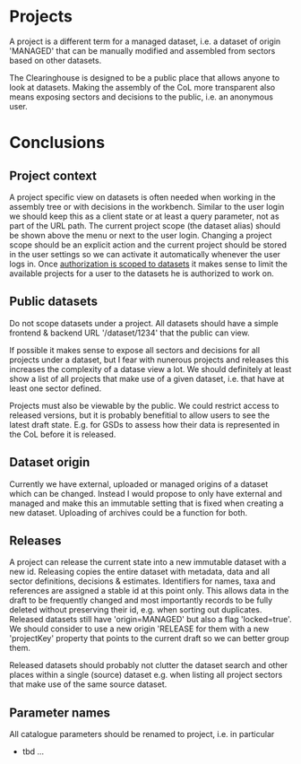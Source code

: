 

# Projects

A project is a different term for a managed dataset, i.e. a dataset of origin 'MANAGED' that can be manually modified and assembled from sectors based on other datasets.

The Clearinghouse is designed to be a public place that allows anyone to look at datasets. Making the assembly of the CoL more transparent also means exposing sectors and decisions to the public, i.e. an anonymous user.

# Conclusions

## Project context
A project specific view on datasets is often needed when working in the assembly tree or with decisions in the workbench.
Similar to the user login we should keep this as a client state or at least a query parameter, not as part of the URL path.
The current project scope (the dataset alias) should be shown above the menu or next to the user login. Changing a project scope should be an explicit action and the current project should be stored in the user settings so we can activate it automatically whenever the user logs in. Once [authorization is scoped to datasets](https://github.com/Sp2000/colplus-backend/issues/580) it makes sense to limit the available projects for a user to the datasets he is authorized to work on.

## Public datasets
Do not scope datasets under a project. All datasets should have a simple frontend & backend URL '/dataset/1234' that the public can view.

If possible it makes sense to expose all sectors and decisions for all projects under a dataset, but I fear with nunerous projects and releases this increases the complexity of a datase view a lot. We should definitely at least show a list of all projects that make use of a given dataset, i.e. that have at least one sector defined.

Projects must also be viewable by the public. We could restrict access to released versions, but it is probably benefitial to allow users to see the latest draft state. E.g. for GSDs to assess how their data is represented in the CoL before it is released.

## Dataset origin
Currently we have external, uploaded or managed origins of a dataset which can be changed.
Instead I would propose to only have external and managed and make this an immutable setting that is fixed when creating a new dataset.
Uploading of archives could be a function for both. 

## Releases
A project can release the current state into a new immutable dataset with a new id. Releasing copies the entire dataset with metadata, data and all sector definitions, decisions & estimates. Identifiers for names, taxa and references are assigned a stable id at this point only. This allows data in the draft to be frequently changed and most importantly records to be fully deleted without preserving their id, e.g. when sorting out duplicates.
Released datasets still have 'origin=MANAGED' but also a flag 'locked=true'. We should consider to use a new origin 'RELEASE for them with a new 'projectKey' property that points to the current draft so we can better group them.

Released datasets should probably not clutter the dataset search and other places within a single (source) dataset e.g. when listing all project sectors that make use of the same source dataset.

## Parameter names
All catalogue parameters should be renamed to project, i.e. in particular
 - tbd ...

